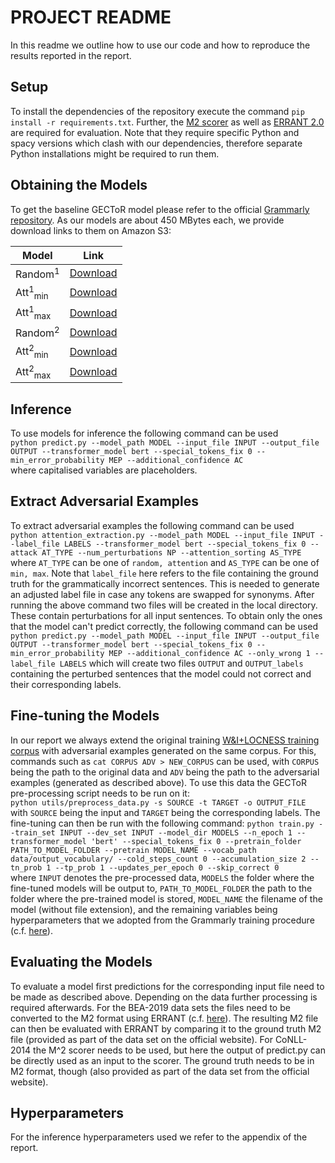 # PROJECT README
In this readme we outline how to use our code and how to reproduce the results reported in the report.

## Setup
To install the dependencies of the repository execute the command `pip install -r requirements.txt`.
Further, the [M2 scorer](https://www.comp.nus.edu.sg/~nlp/conll14st.html) as well as [ERRANT 2.0](https://github.com/chrisjbryant/errant)
are required for evaluation. Note that they require specific Python and spacy versions which clash with our dependencies,
therefore separate Python installations might be required to run them.

## Obtaining the Models
To get the baseline GECToR model please refer to the official [Grammarly repository](https://github.com/grammarly/gector).
As our models are about 450 MBytes each, we provide download links to them on Amazon S3:

| Model     | Link                                                          |
|-----------|---------------------------------------------------------------|
| Random<sup>1</sup>  | [Download](https://gector.s3.eu-west-2.amazonaws.com/model_random.th)     |
| Att<sup>1</sup><sub>min</sub> | [Download](https://gector.s3.eu-west-2.amazonaws.com/model_att_min.th)    |
| Att<sup>1</sup><sub>max</sub> | [Download](https://gector.s3.eu-west-2.amazonaws.com/model_att_max.th)    |
| Random<sup>2</sup>  | [Download](https://gector.s3.eu-west-2.amazonaws.com/model_random_2p.th)  |
| Att<sup>2</sup><sub>min</sub> | [Download](https://gector.s3.eu-west-2.amazonaws.com/model_att_min_2p.th) |
| Att<sup>2</sup><sub>max</sub> | [Download](https://gector.s3.eu-west-2.amazonaws.com/model_att_max_2p.th) |

## Inference
To use models for inference the following command can be used  
```python predict.py --model_path MODEL --input_file INPUT --output_file OUTPUT --transformer_model bert --special_tokens_fix 0 --min_error_probability MEP --additional_confidence AC```  
where capitalised variables are placeholders.

## Extract Adversarial Examples
To extract adversarial examples the following command can be used  
```python attention_extraction.py --model_path MODEL --input_file INPUT --label_file LABELS --transformer_model bert --special_tokens_fix 0 --attack AT_TYPE --num_perturbations NP --attention_sorting AS_TYPE```  
where `AT_TYPE` can be one of `random, attention` and `AS_TYPE` can be one of `min, max`. Note that `label_file` here refers
to the file containing the ground truth for the grammatically incorrect sentences. This is needed to generate an adjusted
label file in case any tokens are swapped for synonyms. After running the above command two files will be created in the
local directory. These contain perturbations for all input sentences. To obtain only the ones that the model can't predict
correctly, the following command can be used
```python predict.py --model_path MODEL --input_file INPUT --output_file OUTPUT --transformer_model bert --special_tokens_fix 0 --min_error_probability MEP --additional_confidence AC --only_wrong 1 --label_file LABELS```
which will create two files `OUTPUT` and `OUTPUT_labels` containing the perturbed sentences that the model could not correct
and their corresponding labels.

## Fine-tuning the Models
In our report we always extend the original training [W&I+LOCNESS training corpus](https://www.cl.cam.ac.uk/research/nl/bea2019st/)
with adversarial examples generated on the same corpus. For this, commands such as `cat CORPUS ADV > NEW_CORPUS` can be used,
with `CORPUS` being the path to the original data and `ADV` being the path to the adversarial examples (generated as described
above). To use this data the GECToR pre-processing script needs to be run on it:  
```python utils/preprocess_data.py -s SOURCE -t TARGET -o OUTPUT_FILE```
with `SOURCE` being the input and `TARGET` being the corresponding labels. The fine-tuning can then be run with the following
command:
```python train.py --train_set INPUT --dev_set INPUT --model_dir MODELS --n_epoch 1 --transformer_model 'bert' --special_tokens_fix 0 --pretrain_folder PATH_TO_MODEL_FOLDER --pretrain MODEL_NAME --vocab_path data/output_vocabulary/ --cold_steps_count 0 --accumulation_size 2 --tn_prob 1 --tp_prob 1 --updates_per_epoch 0 --skip_correct 0```  
where `INPUT` denotes the pre-processed data, `MODELS` the folder where the fine-tuned models will be output to,
`PATH_TO_MODEL_FOLDER` the path to the folder where the pre-trained model is stored, `MODEL_NAME` the filename of the model (without file extension),
and the remaining variables being hyperparameters that we adopted from the Grammarly training procedure (c.f. [here](https://github.com/grammarly/gector/blob/master/docs/training_parameters.md)).

## Evaluating the Models
To evaluate a model first predictions for the corresponding input file need to be made as described above. Depending on the data
further processing is required afterwards. For the BEA-2019 data sets the files need to be converted to the M2 format using ERRANT (c.f. [here](https://github.com/chrisjbryant/errant)).
The resulting M2 file can then be evaluated with ERRANT by comparing it to the ground truth M2 file (provided as part of the data set on the official website).
For CoNLL-2014 the M^2 scorer needs to be used, but here the output of predict.py can be directly used as an input to the scorer. The ground
truth needs to be in M2 format, though (also provided as part of the data set from the official website).

## Hyperparameters
For the inference hyperparameters used we refer to the appendix of the report.
